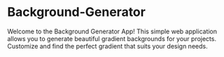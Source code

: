# Background-Generator
Welcome to the Background Generator App! This simple web application allows you to generate beautiful gradient backgrounds for your projects. Customize and find the perfect gradient that suits your design needs.
